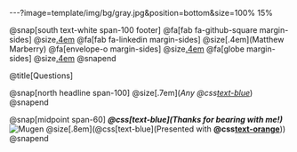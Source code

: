 ---?image=template/img/bg/gray.jpg&position=bottom&size=100% 15%

@snap[south text-white span-100 footer]
@fa[fab fa-github-square margin-sides]
@size[.4em](marberrym)
@fa[fab fa-linkedin margin-sides]
@size[.4em](Matthew Marberry)
@fa[envelope-o margin-sides]
@size[.4em](marberrym@gmail.com)
@fa[globe margin-sides]
@size[.4em](matthew-marberry.com)
@snapend

@title[Questions]

@snap[north headline span-100]
@size[.7em](*Any @css[text-blue](Questions?)*)
@snapend

@snap[midpoint span-60]
***@css[text-blue](Thanks for bearing with me!)***
![Mugen](https://i.imgur.com/ExwkFJR.gif)
@size[.8em](@css[text-blue](Presented with **@css[text-orange](GitPitch)**))
@snapend



